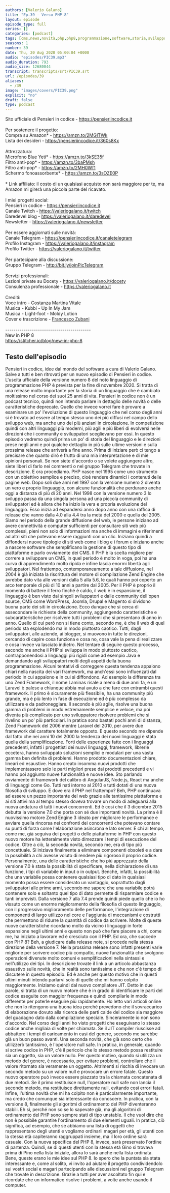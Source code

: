 ```yaml
---
authors: [Valerio Galano]
title: "Ep.39 - Verso PHP 8"
layout: episode
episode_type: full
series: []
categories: [podcast]
tags: [cms,news,novità,php,php8,programmazione,software,storia,sviluppo,web]
seasons: 1
number: 39
date: Thu, 20 Aug 2020 05:00:04 +0000
audio: "episodes/PIC39.mp3"
audio_duration: 793
audio_size: 12680044
transcript: transcripts/srt/PIC39.srt
url: /episodes/39
aliases: 
  - /39
image: "images/covers/PIC39.png"
explicit: "no"
draft: false
type: podcast
---
```

Sito ufficiale di Pensieri in codice - <a href="https://pensieriincodice.it" rel="noopener">https://pensieriincodice.it</a> <br /><br />Per sostenere il progetto:<br />Compra su Amazon* - <a href="https://amzn.to/2MGITWk" rel="noopener">https://amzn.to/2MGITWk</a>  <br />Lista dei desideri - <a href="https://pensieriincodice.it/360s8Kx" rel="noopener">https://pensieriincodice.it/360s8Kx</a> <br /><br />Attrezzatura:<br />Microfono Blue Yeti* - <a href="https://amzn.to/3kSE35f" rel="noopener">https://amzn.to/3kSE35f</a>  <br />Filtro anti-pop* - <a href="https://amzn.to/3baPMsh" rel="noopener">https://amzn.to/3baPMsh</a>  <br />Filtro anti-pop* - <a href="https://amzn.to/2MH0Wf1" rel="noopener">https://amzn.to/2MH0Wf1</a>  <br />Schermo fonoassorbente* - <a href="https://amzn.to/3sOZE0P" rel="noopener">https://amzn.to/3sOZE0P</a>  <br /><br />* Link affiliato: il costo di un qualsiasi acquisto non sarà maggiore per te, ma Amazon mi girerà una piccola parte del ricavato. <br /><br />I miei progetti social:<br />Pensieri in codice - <a href="https://pensieriincodice.it" rel="noopener">https://pensieriincodice.it</a> <br />Canale Twitch - <a href="https://valeriogalano.it/twitch" rel="noopener">https://valeriogalano.it/twitch</a> <br />Daredevel blog - <a href="https://valeriogalano.it/daredevel" rel="noopener">https://valeriogalano.it/daredevel</a> <br />Newsletter - <a href="https://valeriogalano.it/newsletter" rel="noopener">https://valeriogalano.it/newsletter</a> <br /><br />Per essere aggiornati sulle novità:<br />Canale Telegram - <a href="https://pensieriincodice.it/canaletelegram" rel="noopener">https://pensieriincodice.it/canaletelegram</a> <br />Profilo Instagram - <a href="https://valeriogalano.it/instagram" rel="noopener">https://valeriogalano.it/instagram</a> <br />Profilo Twitter - <a href="https://valeriogalano.it/twitter" rel="noopener">https://valeriogalano.it/twitter</a> <br /><br />Per partecipare alla discussione:<br />Gruppo Telegram - <a href="http://bit.ly/joinPicTelegram" rel="noopener">http://bit.ly/joinPicTelegram</a> <br /><br />Servizi professionali:<br />Lezioni private su Docety - <a href="https://valeriogalano.it/docety" rel="noopener">https://valeriogalano.it/docety</a> <br />Consulenza professionale - <a href="https://valeriogalano.it" rel="noopener">https://valeriogalano.it</a> <br /><br />Crediti:<br />Voce intro - Costanza Martina Vitale<br />Musica - Kubbi - Up In My Jam<br />Musica - Light-foot - Moldy Lotion<br />Cover e trascrizione - <a href="https://it.linkedin.com/in/francesco-zubani-5957081a6" rel="noopener">Francesco Zubani</a><br /><br />------------------------------------------ <br />New in PHP 8 <br /><a href="https://stitcher.io/blog/new-in-php-8" rel="noopener">https://stitcher.io/blog/new-in-php-8</a>

<!-- more -->

## Testo dell'episodio

Pensieri in codice, idee dal mondo del software a cura di Valerio Galano.
Salve a tutti e ben ritrovati per un nuovo episodio di Pensieri in codice.
L'uscita ufficiale della versione numero 8 del noto linguaggio di programmazione PHP
è prevista per la fine di novembre 2020.
Si tratta di una release molto importante per la storia di un linguaggio
che è cambiato moltissimo nel corso dei suoi 25 anni di vita.
Pensieri in codice non è un podcast tecnico,
quindi non intendo parlare in dettaglio delle novità o delle caratteristiche deprecate.
Quello che invece vorrei fare è provare a esaminare un po' l'evoluzione di questo linguaggio
che nel corso degli anni si è trovato ad essere al tempo stesso uno dei più diffusi nel campo dello sviluppo web,
ma anche uno dei più anziani in circolazione.
In competizione quindi con altri linguaggi più moderni, più agili e più liberi di evolversi
nelle direzioni che i community e sviluppatori sceglievano per essi.
In questo episodio vedremo quindi prima un po' di storia del linguaggio e le direzioni prese negli anni
e poi qualche dettaglio in più sulle ultime versioni e sulla prossima release che arriverà a fine anno.
Prima di iniziare però ci tengo a precisare che quanto dirò è frutto di una mia interpretazione e di mie opinioni personali.
Se non siete d'accordo o se volete aggiungere altro, siete liberi di farlo nei commenti o nel gruppo Telegram che trovate in descrizione.
E ora procediamo.
PHP nasce nel 1995 come uno strumento con un obiettivo semplice e preciso, cioè rendere dinamici i contenuti delle pagine web.
Dopo soli due anni nel 1997 con la versione numero 2 diventa un vero e proprio linguaggio,
con alcune funzionalità che perdurano anche oggi a distanza di più di 20 anni.
Nel 1998 con la versione numero 3 lo sviluppo passa da una singola persona ad una piccola community di sviluppatori
ed è allora che ha inizio la vera e propria evoluzione del linguaggio.
Esso inizia ad espandersi anno dopo anno con una raffica di release che vanno dalla 4.0 alla 4.4 tra la metà del 2000 e quella del 2005.
Siamo nel periodo della grande diffusione del web, le persone iniziano ad avere connettività e computer sufficienti per consultare siti web più complessi,
pieni non solo di informazioni ma anche di immagini e riferimenti ad altri siti che potevano essere raggiunti con un clic.
Iniziano quindi a diffondersi nuove tipologie di siti web come i blog e i forum
e iniziano anche a nascere software che semplificano la gestione di questo tipo di piattaforme e parlo ovviamente dei CMS.
Il PHP è la scelta migliore per correre a sviluppare un CMS, in quel periodo è molto in voga,
poi ha una curva di apprendimento molto ripida e infine lascia enormi libertà agli sviluppatori.
Nel frattempo, contemporaneamente a tale diffusione, nel 2004 è già iniziata la riscrittura del motore di compilazione Zend Engine
che avrebbe dato vita alle versioni dalla 5 alla 5.6, le quali hanno poi coperto un arco temporale di più di 10 anni a partire dal 2005.
Per il PHP è proprio il momento di battere il ferro finché è caldo, il web è in espansione,
il linguaggio è ben visto dai singoli sviluppatori e dalle community dell'open source,
CMS come WordPress, Joomla, Drupal e Magento si dividono buona parte dei siti in circolazione.
Ecco dunque che si cerca di assecondare le richieste della community, aggiungendo caratteristiche e subcaratteristiche
per risolvere tutti i problemi che si presentano di anno in anno.
Quello di cui però non si tiene conto, secondo me, è che il web di quel periodo sta esplodendo ma in modo piuttosto caotico.
Tutti, dagli sviluppatori, alle aziende, ai blogger, si muovono in tutte le direzioni,
cercando di capire cosa funziona e cosa no, cosa vale la pena di realizzare e cosa invece va lasciato indietro.
Nel tentare di seguire questo processo, secondo me anche il PHP si sviluppa in modo piuttosto caotico,
contrapponendosi a linguaggi più rigidi come ad esempio Java e demandando agli sviluppatori molti degli aspetti della buona programmazione.
Alcuni tentativi di correggere questa tendenza appaiono chiari nella nascita dei vari framework,
ma anch'essi sono influenzati dal periodo in cui appaiono e in cui si diffondono.
Ad esempio la differenza tra uno Zend Framework, il nome Laminas risale a meno di due anni fa,
e un Laravel è palese a chiunque abbia mai avuto a che fare con entrambi questi framework.
Il primo è sicuramente più flessibile, ha una community più grande, ma è più lento in fase di esecuzione ed è più complesso da utilizzare e da padroneggiare.
Il secondo è più agile, risolve una buona gamma di problemi in modo estremamente semplice e veloce,
ma poi diventa più complicato per uno sviluppatore risolvere problemi che si rivelino un po' più particolari.
In pratica sono bastati pochi anni di distanza, Zend Framework del 2006 mentre Laravel del 2010,
per avere due framework dal carattere totalmente opposto.
E questo secondo me dipende dal fatto che nei anni 10 del 2000 la tendenza dei nuovi linguaggi è stata quella della semplificazione.
Forti delle esperienze fatte con i linguaggi precedenti, infatti i progettisti dei nuovi linguaggi, framework, librerie eccetera,
hanno sviluppato soluzioni semplici e modulari per una vasta gamma ben definita di problemi.
Hanno prodotto documentazioni chiare, lineari ed esaustive.
Hanno creato insomma nuovi prodotti che implementassero solo le parti migliori prese dai prodotti precedenti
e vi hanno poi aggiunto nuove funzionalità e nuove idee.
Sto parlando ovviamente di framework del calibro di AngularJS, Node.js, React ma anche di linguaggi come Go.
Tutti nati intorno al 2010 e tutti dotati di una nuova filosofia di sviluppo.
E dove era il PHP nel frattempo?
Beh, PHP continuava ad essere un pezzo importante del web grazie alle tantissime piattaforme e ai siti attivi
ma al tempo stesso doveva trovare un modo di adeguarsi alla nuova andatura di tutti i nuovi concorrenti.
Ed è così che il 3 dicembre 2015 debutta la versione 7.0 che porta con sé due importanti novità.
La prima è il nuovissimo motore Zend Engine 3 ideato per migliorare le performance
e avviare quella rincorsa nei confronti dei concorrenti che potevano contare su punti di forza
come l'elaborazione asincrona e lato server.
E chi al tempo, come me, già seguiva dei progetti o delle piattaforme in PHP
con questo nuovo motore ha letteralmente visto dimezzare i tempi di esecuzione del codice.
Oltre a ciò, la seconda novità, secondo me, era di tipo più concettuale.
Si iniziava finalmente a eliminare componenti obsoleti e a dare la possibilità a chi avesse voluto
di rendere più rigoroso il proprio codice.
Personalmente, una delle caratteristiche che ho più apprezzato della versione 7.0
è stata la possibilità di specificare, nella dichiarazione di una funzione, i tipi di variabile in input o in output.
Benché, infatti, la possibilità che una variabile possa contenere qualsiasi tipo di dato in qualsiasi momento
possa essere considerato un vantaggio, soprattutto dagli sviluppatori alle prime armi,
secondo me sapere che una variabile potrà contenere solo e soltanto quel tipo di dato
permette di risparmiare codice e tanti imprevisti.
Dalla versione 7 alla 7.4 prende quindi piede quello che io ho vissuto
come un enorme miglioramento della filosofia di questo linguaggio,
con il progressivo miglioramento delle performance, l'integrazione di componenti di largo utilizzo nel core
e l'aggiunta di meccanismi e costrutti che permettono di ridurre la quantità di codice da scrivere.
Molte di queste nuove caratteristiche ricordano molto da vicino i linguaggi in forte espansione negli ultimi anni
e questo non può che fare piacere a chi, come me, ha iniziato a lavorare ed è cresciuto con il PHP.
Ed ora, che succede con PHP 8?
Beh, a giudicare dalla release note, si procede nella stessa direzione della versione 7.
Nella prossima release sono infatti presenti varie migliorie per scrivere codice più compatto,
nuove funzionalità che svolgono operazioni divenute molto comuni e semplificazioni nella sintassi e nell'utilizzo dei tipi.
In descrizione trovate il link a un articolo abbastanza esaustivo sulle novità,
che in realtà sono tantissime e che non c'è tempo di discutere in questo episodio.
Ed è anche per questo motivo che in questi ultimi minuti intendo parlarvi solo di quelle che mi hanno colpito maggiormente.
Iniziamo quindi dal nuovo compilatore JIT.
Detto in due parole, si tratta di un nuovo motore che è in grado di identificare le parti del codice eseguite con maggior frequenza
e quindi compilarle in modo differente per poterle eseguire più rapidamente.
Ho letto vari articoli online che non lo ritengono una buona idea
perché prevedono che il sovraccarico di elaborazione dovuto alla ricerca delle parti calde del codice
sia maggiore del guadagno dato dalla compilazione speciale.
Sinceramente io non sono d'accordo.
Nel corso degli anni ho visto progetti che eseguivano lo stesso codice anche migliaia di volte per chiamata.
Se il JIT compiler riuscisse ad abbattere i tempi di caricamento in casi del genere,
secondo me sarebbe già un buon passo avanti.
Una seconda novità, che già sono certo che utilizzerò tantissimo, è l'operatore null safe.
In pratica, in generale, quando si scrive codice in PHP,
c'è il pericolo che lo stesso metodo possa restituire sia un oggetto, sia un valore nullo.
Per questo motivo, quando si utilizza un metodo del genere, è necessario, per evitare problemi,
controllare che il valore ritornato sia veramente un oggetto.
Altrimenti si rischia di invocare un secondo metodo su un valore null e provocare un errore fatale.
Questo nuovo operatore può invece essere piazzato tra la chiamata concatenata di due metodi.
Se il primo restituisce null, l'operatore null safe non lancia il secondo metodo,
ma restituisce direttamente null, evitando così errori fatali.
Infine, l'ultima novità che mi ha colpito non è particolarmente importante,
ma credo che comunque sia interessante da conoscere.
In pratica, con la versione 8, finalmente gli algoritmi di ordinamento del PHP diventeranno stabili.
Eh sì, perché non so se lo sapevate già, ma gli algoritmi di ordinamento del PHP sono sempre stati di tipo unstable.
Il che vuol dire che non è possibile garantire l'ordinamento di due elementi uguali.
In pratica, ciò significa, ad esempio, che se abbiamo una lista di oggetti che rappresentano degli utenti
e vogliamo ordinarli magari per età, gli utenti con la stessa età capiteranno raggruppati insieme,
ma il loro ordine sarà casuale.
Con la nuova specifica del PHP 8, invece, sarà preservato l'ordine di partenza.
Quindi, se di questi utenti con la stessa età Gino si trovava prima di Pino nella lista iniziale,
allora lo sarà anche nella lista ordinata.
Bene, queste erano le mie idee sul PHP 8.
Io spero che la puntata sia stata interessante e, come al solito, vi invito ad aiutare il progetto
condividendolo sui vostri social e magari partecipando alle discussioni nel gruppo Telegram che trovate in descrizione.
Grazie a tutti per aver ascoltato fin qui e ricordate che un informatico risolve i problemi,
a volte anche usando il computer.


